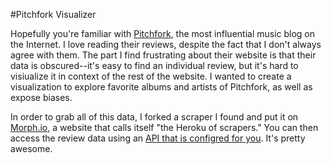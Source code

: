 #Pitchfork Visualizer

Hopefully you're familiar with [Pitchfork](http://pitchfork.com/), the most influential music blog on the Internet. I love reading their reviews, despite the fact that I don't always agree with them. The part I find frustrating about their website is that their data is obscured--it's easy to find an individual review, but it's hard to visiualize it in context of the rest of the website. I wanted to create a visualization to explore favorite albums and artists of Pitchfork, as well as expose biases.

In order to grab all of this data, I forked a scraper I found and put it on [Morph.io](https://morph.io/), a website that calls itself "the Heroku of scrapers." You can then access the review data using an [API that is configred for you](https://morph.io/documentation/api?scraper=catarak%2Fpitchfork_review_data). It's pretty awesome.

